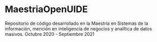# MaestriaOpenUIDE
Repositorio de código desarrollado en la Maestría en Sistemas de la información, mención en inteligencia de negocios y analítica de datos masivos. Octubre 2020 - Septiembre 2021
